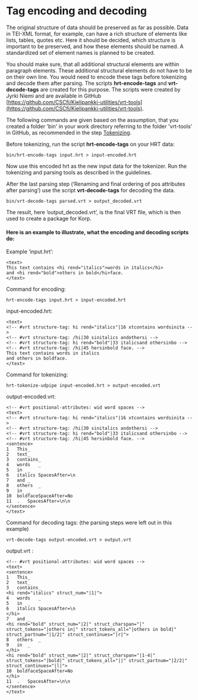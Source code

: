 # Tag encoding and decoding
The original structure of data should be preserved as far as possible. Data in TEI-XML format, for example, can have a rich structure of elements like lists, tables, quotes etc. Here it should be decided, which structure is important to be preserved, and how these elements should be named. A standardized set of element names is planned to be created. 

You should make sure, that all additional structural elements are within paragraph elements. These additional structural elements do not have to be on their own line. You would need to encode these tags before tokenizing and decode them after parsing. The scripts **hrt-encode-tags** and **vrt-decode-tags** are created for this purpose. The scripts were created by Jyrki Niemi and are available in GitHub [https://github.com/CSCfi/Kielipankki-utilities/vrt-tools](https://github.com/CSCfi/Kielipankki-utilities/vrt-tools).

The following commands are given based on the assumption, that you created a folder 'bin' in your work directory referring to the folder 'vrt-tools' in GitHub, as recommended in the step [Tokenizing](howto_tokenize.md). 

Before tokenizing, run the script **hrt-encode-tags** on your HRT data:

    bin/hrt-encode-tags input.hrt > input-encoded.hrt

Now use this encoded hrt as the new input data for the tokenizer. Run the tokenizing and parsing tools as described in the guidelines.

After the last parsing step (‘Renaming and final ordering of pos attributes after parsing’) use the script **vrt-decode-tags** for decoding the data.

	bin/vrt-decode-tags parsed.vrt > output_decoded.vrt


The result, here ‘output_decoded.vrt’, is the final VRT file, which is then used to create a package for Korp.


#### Here is an example to illustrate, what the encoding and decoding scripts do:

Example ‘input.hrt’: 

    <text> 
    This text contains <hi rend="italics">words in italics</hi> 
    and <hi rend="bold">others in bold</hi>face. 
    </text> 

Command for encoding:

    hrt-encode-tags input.hrt > input-encoded.hrt 

input-encoded.hrt: 

    <text> 
    <!-- #vrt structure-tag: hi rend="italics"|16 xtcontains wordsinita --> 
    <!-- #vrt structure-tag: /hi|30 sinitalics andothersi --> 
    <!-- #vrt structure-tag: hi rend="bold"|33 italicsand othersinbo --> 
    <!-- #vrt structure-tag: /hi|45 hersinbold face. --> 
    This text contains words in italics 
    and others in boldface. 
    </text> 

Command for tokenizing:

    hrt-tokenize-udpipe input-encoded.hrt > output-encoded.vrt 

output-encoded.vrt:

    <!-- #vrt positional-attributes: wid word spaces --> 
    <text> 
    <!-- #vrt structure-tag: hi rend="italics"|16 xtcontains wordsinita --> 
    <!-- #vrt structure-tag: /hi|30 sinitalics andothersi --> 
    <!-- #vrt structure-tag: hi rend="bold"|33 italicsand othersinbo --> 
    <!-- #vrt structure-tag: /hi|45 hersinbold face. --> 
    <sentence> 
    1   This_ 
    2   text_ 
    3   contains_ 
    4   words   _ 
    5   in  _ 
    6   italics SpacesAfter=\n 
    7   and _ 
    8   others  _ 
    9   in  _ 
    10  boldfaceSpaceAfter=No 
    11  .   SpacesAfter=\n\n 
    </sentence> 
    </text> 

Command for decoding tags: 
(the parsing steps were left out in this example)

    vrt-decode-tags output-encoded.vrt > output.vrt 

output.vrt :

    <!-- #vrt positional-attributes: wid word spaces --> 
    <text> 
    <sentence> 
    1   This_ 
    2   text_ 
    3   contains_ 
    <hi rend="italics" struct_num="|1|"> 
    4   words   _ 
    5   in  _ 
    6   italics SpacesAfter=\n 
    </hi> 
    7   and _ 
    <hi rend="bold" struct_num="|2|" struct_charspan="|" struct_tokens="|others in|" struct_tokens_all="|others in bold|" struct_partnum="|1/2|" struct_continues="|r|"> 
    8   others  _ 
    9   in  _ 
    </hi> 
    <hi rend="bold" struct_num="|2|" struct_charspan="|1-4|" struct_tokens="|bold|" struct_tokens_all="||" struct_partnum="|2/2|" struct_continues="|l|"> 
    10  boldfaceSpaceAfter=No 
    </hi> 
    11  .   SpacesAfter=\n\n 
    </sentence> 
    </text>

